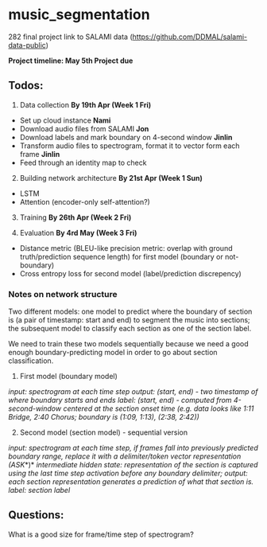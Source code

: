 # music_segmentation
282 final project
link to SALAMI data (https://github.com/DDMAL/salami-data-public)

**Project timeline: May 5th Project due**

## Todos:
1. Data collection **By 19th Apr (Week 1 Fri)**

- Set up cloud instance **Nami**
- Download audio files from SALAMI **Jon**
- Download labels and mark boundary on 4-second window **Jinlin**
- Transform audio files to spectrogram, format it to vector form each frame **Jinlin**
- Feed through an identity map to check

2. Building network architecture **By 21st Apr (Week 1 Sun)**
- LSTM
- Attention (encoder-only self-attention?)

3. Training **By 26th Apr (Week 2 Fri)**

4. Evaluation **By 4rd May (Week 3 Fri)**
- Distance metric (BLEU-like precision metric: overlap with ground truth/prediction sequence length) for first model (boundary or not-boundary)
- Cross entropy loss for second model (label/prediction discrepency)

### Notes on network structure
Two different models: one model to predict where the boundary of section is (a pair of timestamp: start and end) to segment the music into sections; the subsequent model to classify each section as one of the section label.

We need to train these two models sequentially because we need a good enough boundary-predicting model in order to go about section classification. 

1. First model (boundary model)

*input: spectrogram at each time step*
*output: (start, end) - two timestamp of where boundary starts and ends*
*label: (start, end) - computed from 4-second-window centered at the section onset time (e.g. data looks like 1:11 Bridge, 2:40 Chorus; boundary is (1:09, 1:13), (2:38, 2:42))*

2. Second model (section model) - sequential version 

*input: spectrogram at each time step, if frames fall into previously predicted boundary range, replace it with a delimiter/token vector representation (ASK**)*
*intermediate hidden state: representation of the section is captured using the last time step activation before any boundary delimiter;*
*output: each section representation generates a prediction of what that section is.*
*label: section label*

## Questions:
What is a good size for frame/time step of spectrogram? 

